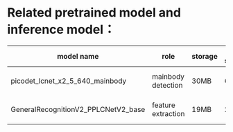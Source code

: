 # Related pretrained model and inference model：
| model name                          | role               | storage | input size(inference) | download link |
| ----------------------------------- | ------------------ | ------- | --------------------- | ---------------------------- |
| picodet_lcnet_x2_5_640_mainbody     | mainbody detection | 30MB    | 640   | [inference model](https://paddle-imagenet-models-name.bj.bcebos.com/dygraph/rec/models/inference/picodet_PPLCNet_x2_5_mainbody_lite_v1.0_infer.tar)/[pretrained model](https://paddle-imagenet-models-name.bj.bcebos.com/dygraph/rec/models/inference/picodet_PPLCNet_x2_5_mainbody_lite_v1.0_infer.tar)                  |
| GeneralRecognitionV2_PPLCNetV2_base | feature extraction | 19MB    | 224   | [inference model](https://paddle-imagenet-models-name.bj.bcebos.com/dygraph/rec/models/inference/PP-ShiTuV2/general_PPLCNetV2_base_pretrained_v1.0_infer.tar)/[pretrained model](https://paddle-imagenet-models-name.bj.bcebos.com/dygraph/rec/models/pretrain/PPShiTuV2/general_PPLCNetV2_base_pretrained_v1.0.pdparams) |
